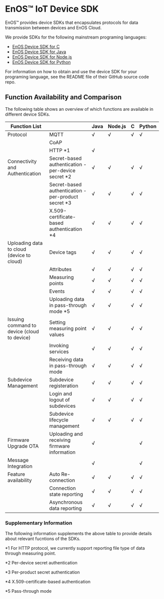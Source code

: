 # EnOS™ IoT Device SDK

EnOS™ provides device SDKs that encapsulates protocols for data transmission between devices and EnOS Cloud.

We provide SDKs for the following mainstream programing languages:

- [EnOS Device SDK for C](https://github.com/EnvisionIot/enos-device-sdk-c)
- [EnOS Device SDK for Java](https://github.com/EnvisionIot/enos-device-sdk-java)
- [EnOS Device SDK for Node.js](https://github.com/EnvisionIot/enos-device-sdk-nodejs)
- [EnOS Device SDK for Python](https://github.com/EnvisionIot/enos-device-sdk-python)

For information on how to obtain and use the device SDK for your programing language, see the README file of their GitHub source code repo.

## Function Availability and Comparison

The following table shows an overview of which functions are available in different device SDKs.


| **Function List**              |                                      | **Java** | **Node.js** | **C** | **Python** |
|--------------------------------|--------------------------------------|----------|-------------|-------|------------|
| Protocol                       | MQTT                                 | √        | √           | √     | √          |
|                                | CoAP                                 |          |             |       |            |
|                                | HTTP \*1                              | √        |             |       |            |
| Connectivity and Authentication   | Secret-based authentication - per-device secret \*2 | √        | √           | √     | √          |
|                                | Secret-based authentication - per-product secret \*3  | √        | √           | √     | √          |
|                                | X.509-certificate-based authentication \*4       | √        | √           | √     | √          |
| Uploading data to cloud (device to cloud) | Device tags | √        | √           | √     | √          |
|                                           | Attributes  | √        | √           | √     | √          |
|                                           | Measuring points | √        | √           | √     | √          |
|                                           | Events   | √        | √           | √     | √          |
|                                           | Uploading data in pass-through mode \*5             | √        | √           | √     | √          |
| Issuing command to device (cloud to device) | Setting measuring point values | √        | √           | √     | √          |
|                                             | Invoking services              | √        | √           | √     | √          |
|                                             | Receiving data in pass-through mode | √        | √           | √     | √          |
| Subdevice Management  | Subdevice registeration | √        | √           | √     | √          |
|                       | Login and logout of subdevices | √        | √           | √     | √          |
|                       | Subdevice lifecycle management | √        | √           | √     | √          |
| Firmware Upgrade OTA           | Uploading and receiving firmware information  | √        |             |       | √          |
| Message Integration            |                                      | √        |             |       | √          |
| Feature availability           | Auto Re-connection                   | √        | √           | √     | √          |
|                                | Connection state reporting           | √        | √           | √     | √          |
|                                | Asynchronous data reporting          | √        | √           | √     | √          |

### Supplementary Information

The following information supplements the above table to provide details about relevant fucntions of the SDKs.

\*1 For HTTP protocol, we currently support reporting file type of data through
measuring point.

\*2 Per-device secret authentication

\*3 Per-product secret authentication

\*4 X.509-certificate-based authentication 

\*5 Pass-through mode


